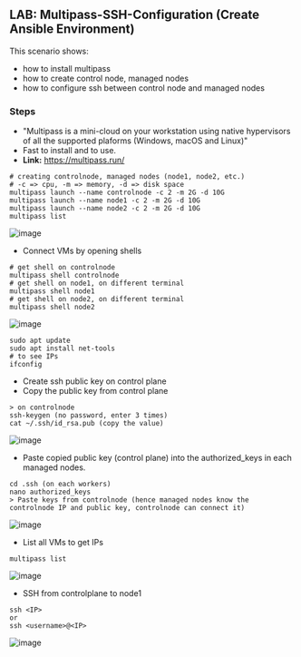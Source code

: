 ## LAB: Multipass-SSH-Configuration (Create Ansible Environment)

This scenario shows:
- how to install multipass
- how to create control node, managed nodes
- how to configure ssh between control node and managed nodes



### Steps

- "Multipass is a mini-cloud on your workstation using native hypervisors of all the supported plaforms (Windows, macOS and Linux)"
- Fast to install and to use.
- **Link:** https://multipass.run/

``` 
# creating controlnode, managed nodes (node1, node2, etc.)
# -c => cpu, -m => memory, -d => disk space
multipass launch --name controlnode -c 2 -m 2G -d 10G   
multipass launch --name node1 -c 2 -m 2G -d 10G
multipass launch --name node2 -c 2 -m 2G -d 10G
multipass list
``` 

![image](https://user-images.githubusercontent.com/10358317/201082045-b90b645b-c6b5-4d8f-9bd6-4bb09c0f0ea7.png)

- Connect VMs by opening shells

``` 
# get shell on controlnode
multipass shell controlnode
# get shell on node1, on different terminal
multipass shell node1
# get shell on node2, on different terminal
multipass shell node2
``` 

![image](https://user-images.githubusercontent.com/10358317/201082458-97b41058-5389-4301-b1e2-06a1b9d3a4ba.png)

``` 
sudo apt update
sudo apt install net-tools
# to see IPs
ifconfig
``` 

- Create ssh public key on control plane
- Copy the public key from control plane

``` 
> on controlnode
ssh-keygen (no password, enter 3 times)
cat ~/.ssh/id_rsa.pub (copy the value)
``` 

![image](https://user-images.githubusercontent.com/10358317/201083201-8e0a9bfb-8001-429e-881f-d38a7c970015.png)

- Paste copied public key (control plane) into the authorized_keys in each managed nodes.

``` 
cd .ssh (on each workers)
nano authorized_keys 
> Paste keys from controlnode (hence managed nodes know the controlnode IP and public key, controlnode can connect it)
``` 

![image](https://user-images.githubusercontent.com/10358317/201083610-d4141690-d5d7-4f9c-90ba-dbfb6743b2d1.png)

- List all VMs to get IPs

```
multipass list
```

![image](https://user-images.githubusercontent.com/10358317/201084356-c34f3629-7e86-4e15-9cad-3361b5a49f34.png)

- SSH from controlplane to node1

```
ssh <IP>
or 
ssh <username>@<IP>
```

![image](https://user-images.githubusercontent.com/10358317/201084577-1028dc59-be04-4cb4-982b-f3dca1ea6251.png)
